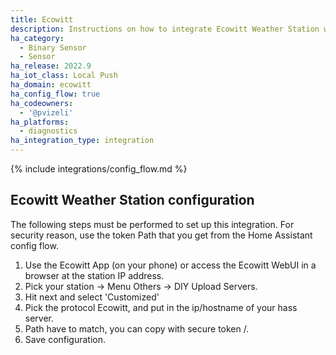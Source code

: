 ```yaml
---
title: Ecowitt
description: Instructions on how to integrate Ecowitt Weather Station within Home Assistant.
ha_category:
  - Binary Sensor
  - Sensor
ha_release: 2022.9
ha_iot_class: Local Push
ha_domain: ecowitt
ha_config_flow: true
ha_codeowners:
  - '@pvizeli'
ha_platforms:
  - diagnostics
ha_integration_type: integration
---
```


{% include integrations/config_flow.md %}

## Ecowitt Weather Station configuration

The following steps must be performed to set up this integration. For security reason, use the token Path that you get from the Home Assistant config flow.

1. Use the Ecowitt App (on your phone) or access the Ecowitt WebUI in a browser at the station IP address.
2. Pick your station -> Menu Others -> DIY Upload Servers.
3. Hit next and select 'Customized'
4. Pick the protocol Ecowitt, and put in the ip/hostname of your hass server.
5. Path have to match, you can copy with secure token /.
6. Save configuration.
